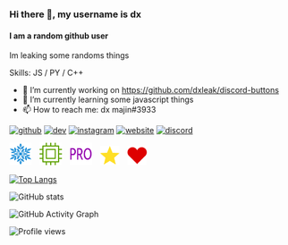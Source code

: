 ### Hi there 👋, my username is dx
#### I am a random github user

Im leaking some randoms things 

Skills: JS / PY / C++ 

- 🔭 I’m currently working on https://github.com/dxleak/discord-buttons 
- 🌱 I’m currently learning some javascript things 
- 📫 How to reach me: dx majin#3933 


[<img src='https://cdn.jsdelivr.net/npm/simple-icons@3.0.1/icons/github.svg' alt='github' height='40'>](https://github.com/dxleak)  [<img src='https://cdn.jsdelivr.net/npm/simple-icons@3.0.1/icons/dev-dot-to.svg' alt='dev' height='40'>](https://dev.to/dxleak)  [<img src='https://cdn.jsdelivr.net/npm/simple-icons@3.0.1/icons/instagram.svg' alt='instagram' height='40'>](https://www.instagram.com/tgsalopee/)  [<img src='https://cdn.jsdelivr.net/npm/simple-icons@3.0.1/icons/icloud.svg' alt='website' height='40'>](https://discord.gg/UY6TcBTjBS)  [<img src='https://cdn.jsdelivr.net/npm/simple-icons@3.0.1/icons/discord.svg' alt='discord' height='40'>](https://discord.gg/UY6TcBTjBS)  

<a href='https://archiveprogram.github.com/'><img src='https://raw.githubusercontent.com/acervenky/animated-github-badges/master/assets/acbadge.gif' width='40' height='40'></a> <a href='https://docs.github.com/en/developers'><img src='https://raw.githubusercontent.com/acervenky/animated-github-badges/master/assets/devbadge.gif' width='40' height='40'></a> <a href='https://github.com/pricing'><img src='https://raw.githubusercontent.com/acervenky/animated-github-badges/master/assets/pro.gif' width='40' height='40'></a> <a href='https://stars.github.com/'><img src='https://raw.githubusercontent.com/acervenky/animated-github-badges/master/assets/starbadge.gif' width='35' height='35'></a> <a href='https://docs.github.com/en/github/supporting-the-open-source-community-with-github-sponsors'><img src='https://raw.githubusercontent.com/acervenky/animated-github-badges/master/assets/sponsorbadge.gif' width='35' height='35'></a> 

[![Top Langs](https://github-readme-stats.vercel.app/api/top-langs/?username=dxleak)](https://github.com/anuraghazra/github-readme-stats)

![GitHub stats](https://github-readme-stats.vercel.app/api?username=dxleak&show_icons=true)  

![GitHub Activity Graph](https://activity-graph.herokuapp.com/graph?username=dxleak)  

![Profile views](https://gpvc.arturio.dev/dxleak)  
